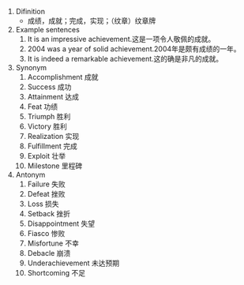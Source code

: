 1. Difinition
	- 成绩，成就；完成，实现；（纹章）纹章牌
2. Example sentences
	1. It is an impressive achievement.这是一项令人敬佩的成就。
	2. 2004 was a year of solid achievement.2004年是颇有成绩的一年。
	3. It is indeed a remarkable achievement.这的确是非凡的成就。
3. Synonym
	1.  Accomplishment 成就
	2. Success 成功
	3. Attainment 达成
	4. Feat 功绩
	5. Triumph 胜利
	6. Victory 胜利
	7. Realization 实现
	8. Fulfillment 完成
	9. Exploit 壮举
	10. Milestone 里程碑
4. Antonym
	1. Failure 失败
	2. Defeat 挫败
	3. Loss 损失
	4. Setback 挫折
	5. Disappointment 失望
	6. Fiasco 惨败
	7. Misfortune 不幸
	8. Debacle 崩溃
	9. Underachievement 未达预期
	10. Shortcoming 不足